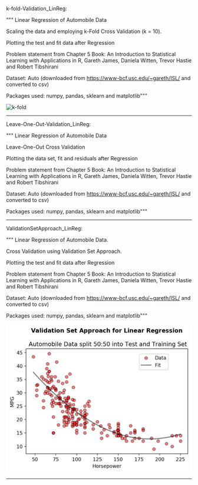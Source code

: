 k-fold-Validation_LinReg:

""" 
Linear Regression of Automobile Data 

Scaling the data and employing k-Fold Cross Validation (k = 10).

Plotting the test and fit data after Regression

Problem statement from Chapter 5
Book: An Introduction to Statistical Learning with Applications in R, 
       Gareth James, Daniela Witten, Trevor Hastie and Robert Tibshirani

Dataset: Auto (downloaded from https://www-bcf.usc.edu/~gareth/ISL/ and converted to csv)

Packages used: numpy, pandas, sklearn and matplotlib"""

![k-fold](k_fold_CV_LinReg.png)

-----

Leave-One-Out-Validation_LinReg:

"""
Linear Regression of Automobile Data 

Leave-One-Out Cross Validation

Plotting the data set, fit and residuals after Regression

Problem statement from Chapter 5
Book: An Introduction to Statistical Learning with Applications in R, 
       Gareth James, Daniela Witten, Trevor Hastie and Robert Tibshirani

Dataset: Auto (downloaded from https://www-bcf.usc.edu/~gareth/ISL/ and converted to csv)

Packages used: numpy, pandas, sklearn and matplotlib"""

-----

ValidationSetApproach_LinReg:

"""
Linear Regression of Automobile Data.

Cross Validation using Validation Set Approach.

Plotting the test and fit data after Regression

Problem statement from Chapter 5
Book: An Introduction to Statistical Learning with Applications in R, 
       Gareth James, Daniela Witten, Trevor Hastie and Robert Tibshirani

Dataset: Auto (downloaded from https://www-bcf.usc.edu/~gareth/ISL/ and converted to csv)

Packages used: numpy, pandas, sklearn and matplotlib"""

![VSA](VSA_LinReg.png)

-----
